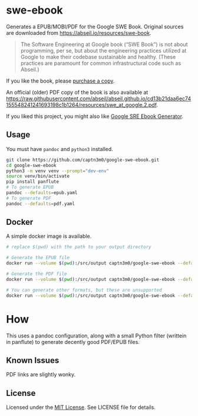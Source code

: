 # swe-ebook

Generates a EPUB/MOBI/PDF for the Google SWE Book. Original sources are downloaded from https://abseil.io/resources/swe-book.

> The Software Engineering at Google book (“SWE Book”) is not about programming, per se, but about the engineering practices utilized at Google to make their codebase sustainable and healthy. (These practices are paramount for common infrastructural code such as Abseil.)

If you like the book, please [purchase a copy](https://www.oreilly.com/library/view/software-engineering-at/9781492082781/).

An official (older) PDF copy of the book is also available at <https://raw.githubusercontent.com/abseil/abseil.github.io/cd13b21daa6ec74155548241241693198c1b1264/resources/swe_at_google.2.pdf>.

If you liked this project, you might also like [Google SRE Ebook Generator](https://github.com/captn3m0/google-sre-ebook).

## Usage

You must have `pandoc` and `python3` installed.

```sh
git clone https://github.com/captn3m0/google-swe-ebook.git
cd google-swe-ebook
python3 -m venv venv --prompt="dev-env"
source venv/bin/activate
pip install panflute
# To generate EPUB
pandoc --defaults=epub.yaml
# To generate PDF
pandoc --defaults=pdf.yaml
```

## Docker

A simple docker image is available.

```sh
# replace $(pwd) with the path to your output directory

# Generate the EPUB file
docker run --volume $(pwd):/src/output captn3m0/google-swe-ebook --defaults=epub.yaml

# Generate the PDF file
docker run --volume $(pwd):/src/output captn3m0/google-swe-ebook --defaults=pdf.yaml

# You can generate other formats, but these are unsupported
docker run --volume $(pwd):/src/output captn3m0/google-swe-ebook --defaults=epub.yaml --to html5 -s -o /src/output/output.html
```

# How

This uses a pandoc configuration, along with a small Python filter
(writtein in panflute) to generate decently good PDF/EPUB files.

## Known Issues

PDF links are slightly wonky.

## License

Licensed under the [MIT License](https://nemo.mit-license.org/). See LICENSE file for details.